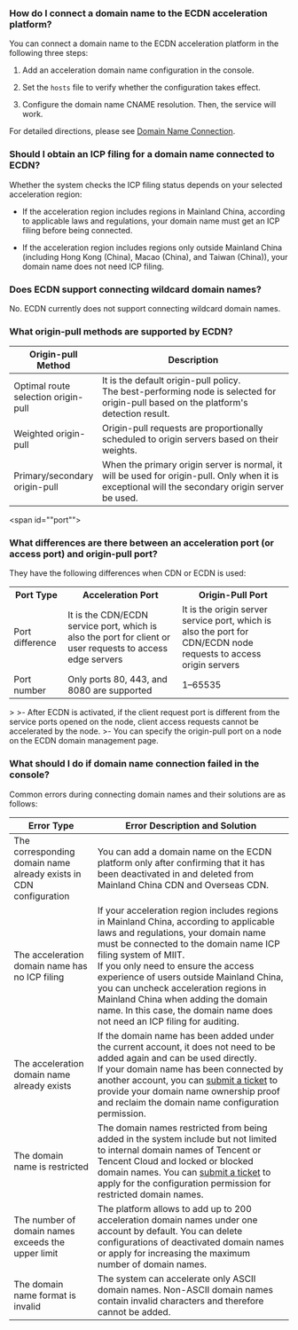### How do I connect a domain name to the ECDN acceleration platform?



You can connect a domain name to the ECDN acceleration platform in the following three steps:

1. Add an acceleration domain name configuration in the console.

2. Set the `hosts` file to verify whether the configuration takes effect.

3. Configure the domain name CNAME resolution. Then, the service will work.



For detailed directions, please see [Domain Name Connection](https://intl.cloud.tencent.com/document/product/570/10361).



### Should I obtain an ICP filing for a domain name connected to ECDN?

Whether the system checks the ICP filing status depends on your selected acceleration region:

- If the acceleration region includes regions in Mainland China, according to applicable laws and regulations, your domain name must get an ICP filing before being connected.

- If the acceleration region includes regions only outside Mainland China (including Hong Kong (China), Macao (China), and Taiwan (China)), your domain name does not need ICP filing.



### Does ECDN support connecting wildcard domain names?



No. ECDN currently does not support connecting wildcard domain names.



### What origin-pull methods are supported by ECDN?



<table style=""display:table;"" width=""80%"">

<thead>

<tr>

<th colspan=""1"" style=""text-align: center"" width=15%> Origin-pull Method </th>

<th colspan=""1"" style=""text-align: center"" width=70%> Description </th>

</tr>

</thead>

<tbody>

<tr>

<td style=""text-align: center"">Optimal route selection origin-pull </td>

<td>It is the default origin-pull policy.</br>The best-performing node is selected for origin-pull based on the platform's detection result. </td>

</tr>

<tr>

<td style=""text-align: center"">Weighted origin-pull </td>

<td>Origin-pull requests are proportionally scheduled to origin servers based on their weights. </td>

</tr>

<tr>

<td style=""text-align: center"">Primary/secondary origin-pull </td>

<td>When the primary origin server is normal, it will be used for origin-pull. Only when it is exceptional will the secondary origin server be used. </td>

</tr>

</tbody>

</table>







<span id=""port""></span>



### What differences are there between an acceleration port (or access port) and origin-pull port?


They have the following differences when CDN or ECDN is used:
<table>
   <tr>
      <th style=""width: 80px; text-align: center;"">Port Type</th>
      <th style=""width: 300px; text-align: center;"">Acceleration Port</th>
      <th style=""width: 300px; text-align: center;"">Origin-Pull Port</th>
   </tr>
   <tr>
      <td style=""width: 80px; text-align: center;"">Port difference</td>
      <td style=""width: 300px; text-align: left;"">It is the CDN/ECDN service port, which is also the port for client or user requests to access edge servers</td>
      <td style=""width: 300px; text-align: left;"">It is the origin server service port, which is also the port for CDN/ECDN node requests to access origin servers</td>
   </tr>
   <tr>
      <td style=""width: 80px; text-align: center;"">Port number</td>
      <td>Only ports 80, 443, and 8080 are supported</td>
      <td>1–65535</td>
   </tr>
</table>
>
>- After ECDN is activated, if the client request port is different from the service ports opened on the node, client access requests cannot be accelerated by the node. 
>- You can specify the origin-pull port on a node on the ECDN domain management page.


### What should I do if domain name connection failed in the console?



Common errors during connecting domain names and their solutions are as follows:



<table style=""display:table;"" width=""100%"">

<thead>

<tr>

<th colspan=""1"" style=""text-align: center"" width=30%> Error Type </th>

<th colspan=""1"" style=""text-align: center"" width=70%> Error Description and Solution </th>

</tr>

</thead>

<tbody>

<tr>

<td>The corresponding domain name already exists in CDN configuration </td>

<td>You can add a domain name on the ECDN platform only after confirming that it has been deactivated in and deleted from Mainland China CDN and Overseas CDN. </td>

</tr>

<tr>

<td>The acceleration domain name has no ICP filing </td>

<td>If your acceleration region includes regions in Mainland China, according to applicable laws and regulations, your domain name must be connected to the domain name ICP filing system of MIIT.</br>If you only need to ensure the access experience of users outside Mainland China, you can uncheck acceleration regions in Mainland China when adding the domain name. In this case, the domain name does not need an ICP filing for auditing. </td>

</tr>

<tr>

<td>The acceleration domain name already exists </td>

<td>If the domain name has been added under the current account, it does not need to be added again and can be used directly.</br>If your domain name has been connected by another account, you can <a href='https://console.cloud.tencent.com/workorder/category'>submit a ticket</a> to provide your domain name ownership proof and reclaim the domain name configuration permission. </td>

</tr>

<tr>

<td>The domain name is restricted </td>

<td>The domain names restricted from being added in the system include but not limited to internal domain names of Tencent or Tencent Cloud and locked or blocked domain names. You can <a href='https://console.cloud.tencent.com/workorder/category'>submit a ticket</a> to apply for the configuration permission for restricted domain names. </td>

</tr>

<tr>

<td>The number of domain names exceeds the upper limit </td>

<td>The platform allows to add up to 200 acceleration domain names under one account by default. You can delete configurations of deactivated domain names or apply for increasing the maximum number of domain names. </td>

</tr>

<tr>

<td>The domain name format is invalid </td>

<td>The system can accelerate only ASCII domain names. Non-ASCII domain names contain invalid characters and therefore cannot be added. </td>

</tr>

</tbody>

</table>
